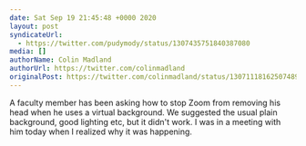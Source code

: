 ```yaml
---
date: Sat Sep 19 21:45:48 +0000 2020
layout: post
syndicateUrl:
  - https://twitter.com/pudymody/status/1307435751840387080
media: []
authorName: Colin Madland
authorUrl: https://twitter.com/colinmadland
originalPost: https://twitter.com/colinmadland/status/1307111816250748933
---
```

A faculty member has been asking how to stop Zoom from removing his head when he uses a virtual background. We suggested the usual plain background, good lighting etc, but it didn't work. I was in a meeting with him today when I realized why it was happening.

